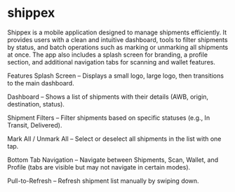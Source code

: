 # shippex

Shippex is a mobile application designed to manage shipments efficiently. It provides users with a clean and intuitive dashboard, tools to filter shipments by status, and batch operations such as marking or unmarking all shipments at once. The app also includes a splash screen for branding, a profile section, and additional navigation tabs for scanning and wallet features.

Features
Splash Screen – Displays a small logo, large logo, then transitions to the main dashboard.

Dashboard – Shows a list of shipments with their details (AWB, origin, destination, status).

Shipment Filters – Filter shipments based on specific statuses (e.g., In Transit, Delivered).

Mark All / Unmark All – Select or deselect all shipments in the list with one tap.

Bottom Tab Navigation – Navigate between Shipments, Scan, Wallet, and Profile (tabs are visible but may not navigate in certain modes).

Pull-to-Refresh – Refresh shipment list manually by swiping down.


